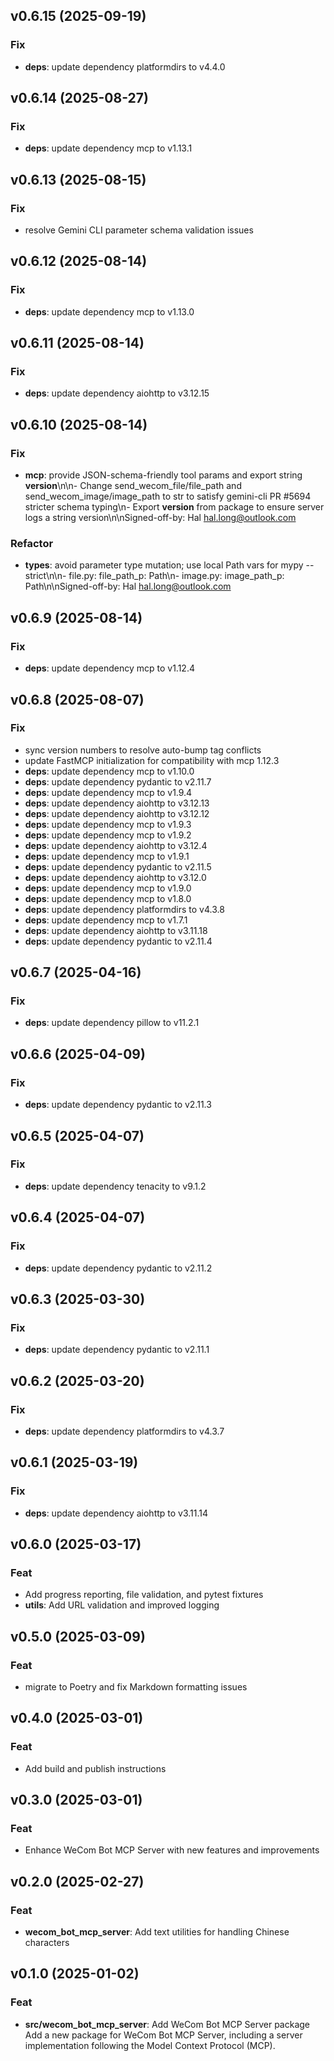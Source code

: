 ## v0.6.15 (2025-09-19)

### Fix

- **deps**: update dependency platformdirs to v4.4.0

## v0.6.14 (2025-08-27)

### Fix

- **deps**: update dependency mcp to v1.13.1

## v0.6.13 (2025-08-15)

### Fix

- resolve Gemini CLI parameter schema validation issues

## v0.6.12 (2025-08-14)

### Fix

- **deps**: update dependency mcp to v1.13.0

## v0.6.11 (2025-08-14)

### Fix

- **deps**: update dependency aiohttp to v3.12.15

## v0.6.10 (2025-08-14)

### Fix

- **mcp**: provide JSON-schema-friendly tool params and export string __version__\n\n- Change send_wecom_file/file_path and send_wecom_image/image_path to str to satisfy gemini-cli PR #5694 stricter schema typing\n- Export __version__ from package to ensure server logs a string version\n\nSigned-off-by: Hal <hal.long@outlook.com>

### Refactor

- **types**: avoid parameter type mutation; use local Path vars for mypy --strict\n\n- file.py: file_path_p: Path\n- image.py: image_path_p: Path\n\nSigned-off-by: Hal <hal.long@outlook.com>

## v0.6.9 (2025-08-14)

### Fix

- **deps**: update dependency mcp to v1.12.4

## v0.6.8 (2025-08-07)

### Fix

- sync version numbers to resolve auto-bump tag conflicts
- update FastMCP initialization for compatibility with mcp 1.12.3
- **deps**: update dependency mcp to v1.10.0
- **deps**: update dependency pydantic to v2.11.7
- **deps**: update dependency mcp to v1.9.4
- **deps**: update dependency aiohttp to v3.12.13
- **deps**: update dependency aiohttp to v3.12.12
- **deps**: update dependency mcp to v1.9.3
- **deps**: update dependency mcp to v1.9.2
- **deps**: update dependency aiohttp to v3.12.4
- **deps**: update dependency mcp to v1.9.1
- **deps**: update dependency pydantic to v2.11.5
- **deps**: update dependency aiohttp to v3.12.0
- **deps**: update dependency mcp to v1.9.0
- **deps**: update dependency mcp to v1.8.0
- **deps**: update dependency platformdirs to v4.3.8
- **deps**: update dependency mcp to v1.7.1
- **deps**: update dependency aiohttp to v3.11.18
- **deps**: update dependency pydantic to v2.11.4

## v0.6.7 (2025-04-16)

### Fix

- **deps**: update dependency pillow to v11.2.1

## v0.6.6 (2025-04-09)

### Fix

- **deps**: update dependency pydantic to v2.11.3

## v0.6.5 (2025-04-07)

### Fix

- **deps**: update dependency tenacity to v9.1.2

## v0.6.4 (2025-04-07)

### Fix

- **deps**: update dependency pydantic to v2.11.2

## v0.6.3 (2025-03-30)

### Fix

- **deps**: update dependency pydantic to v2.11.1

## v0.6.2 (2025-03-20)

### Fix

- **deps**: update dependency platformdirs to v4.3.7

## v0.6.1 (2025-03-19)

### Fix

- **deps**: update dependency aiohttp to v3.11.14

## v0.6.0 (2025-03-17)

### Feat

- Add progress reporting, file validation, and pytest fixtures
- **utils**: Add URL validation and improved logging

## v0.5.0 (2025-03-09)

### Feat

- migrate to Poetry and fix Markdown formatting issues

## v0.4.0 (2025-03-01)

### Feat

- Add build and publish instructions

## v0.3.0 (2025-03-01)

### Feat

- Enhance WeCom Bot MCP Server with new features and improvements

## v0.2.0 (2025-02-27)

### Feat

- **wecom_bot_mcp_server**: Add text utilities for handling Chinese characters

## v0.1.0 (2025-01-02)

### Feat

- **src/wecom_bot_mcp_server**: Add WeCom Bot MCP Server package Add a new package for WeCom Bot MCP Server, including a server implementation following the Model Context Protocol (MCP).
